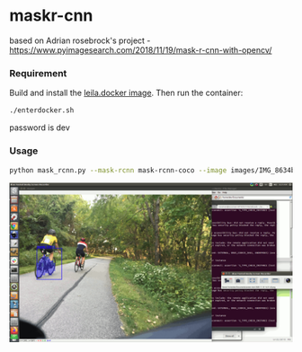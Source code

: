# maskr-cnn
based on Adrian rosebrock's project - https://www.pyimagesearch.com/2018/11/19/mask-r-cnn-with-opencv/

### Requirement

Build and install the [leila.docker image](https://github.com/jambamamba/leila.docker). Then run the container:

```bash
./enterdocker.sh
```
password is dev

### Usage
```bash
python mask_rcnn.py --mask-rcnn mask-rcnn-coco --image images/IMG_8634b.JPG
```

<img src="inference.gif"/>

